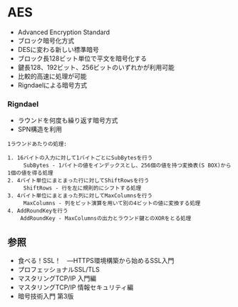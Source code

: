# AES
- Advanced Encryption Standard
- ブロック暗号化方式
- DESに変わる新しい標準暗号
- ブロック長128ビット単位で平文を暗号化する
- 鍵長128、192ビット、256ビットのいずれかが利用可能
- 比較的高速に処理が可能
- Rigndaelによる暗号方式

### Rigndael
- ラウンドを何度も繰り返す暗号方式
- SPN構造を利用

```
1ラウンドあたりの処理:

1. 16バイトの入力に対して1バイトごとにSubBytesを行う
     SubBytes - 1バイトの値をインデックスとし、256個の値を持つ変換表(S BOX)から1個の値を得る処理
2. 4バイト単位にまとまった行に対してShiftRowsを行う
     ShiftRows - 行を左に規則的にシフトする処理
3. 4バイト単位にまとまった列に対してMaxColumnsを行う
     MaxColumns - 列をビット演算を用いて別の4ビットの値に変換する処理
4. AddRoundKeyを行う
    AddRoundKey - MaxColumnsの出力とラウンド鍵とのXORをとる処理
```

## 参照
- 食べる！SSL！　―HTTPS環境構築から始めるSSL入門
- プロフェッショナルSSL/TLS
- マスタリングTCP/IP 入門編
- マスタリングTCP/IP 情報セキュリティ編
- 暗号技術入門 第3版
